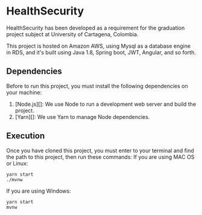 # HealthSecurity
HealthSecurity has been developed as a requirement for the graduation project subject at University of Cartagena, Colombia.

This project is hosted on Amazon AWS, using Mysql as a database engine in RDS, and it's built using Java 1.8, Spring boot, JWT, Angular, and so forth.

## Dependencies
Before to run this project, you must install the following dependencies on your machine:

1. [Node.js][]: We use Node to run a development web server and build the project.
2. [Yarn][]: We use Yarn to manage Node dependencies.

## Execution
Once you have cloned this project, you must enter to your terminal and find the path to this project, then run these commands:
If you are using MAC OS or Linux:

    yarn start
    ./mvnw

If you are using Windows:

    yarn start
    mvnw
    